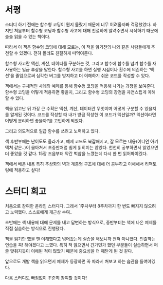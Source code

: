 # 서평

스터디 하기 전에는 함수형 코딩이 뭔지 몰랐기 때문에 너무 어려울까봐 걱정했었다. 하지만 처음부터 함수형 코딩과 함수형 사고에 대해 친절하게 알려주면서 시작하기 때문에 술술 읽을 수 있는 책이다.

따라서 이 책은 함수형 코딩에 대해 모르는, 이 책을 읽기전의 나와 같은 사람들에게 추천할 수 있겠다. 전혀 몰라도 친절하게 떠먹여준다.

함수형 사고란 액션, 계산, 데이터를 구분하는 것, 그리고 함수에 함수를 넘겨 함수를 재사용하는 일급 추상을 말한다. 함수형 사고를 하면 실행 시점이나 횟수에 의존하는 '액션'을 줄임으로써 심각한 버그를 방지하고 더 이해하기 쉬운 코드를 작성할 수 있다.

책에서는 구체적인 사례와 예제를 통해 함수형 코딩을 적용해 나가는 과정을 보여준다. 함수형 코딩을 어떻게 적용하면 좋을지, 그리고 함수형 코딩의 장점을 자연스럽게 이해할 수 있다.

책을 읽고난 뒤 가장 큰 수확은 액션, 계산, 데이터란 무엇이며 어떻게 구분할 수 있을지를 알게된 것이다. 코드를 작성할 때 내가 방금 작성한 이 코드가 액션일까? 액션이라면 어떻게 분리하면 좋을까?를 고민하게 되었다.

그리고 의도적으로 일급 함수를 쓰려고 노력하고 있다.

책 후반부에는 난이도도 올라가고, 예제 코드도 복잡해지고, 잘 모르는 내용(어니언 아키텍쳐 같은..)이 몰아쳐서 초중반처럼 쉽게 읽히지는 않았다. 천천히 공부하면서 읽었으면 더 좋았을 것 같다. 15장 즈음부터 약간 벅참을 느꼈는데 다시 한 번 읽어봐야겠다.

책에서 배운 내용 특히 추상화의 벽과 계층형 구조에 대해 더 공부하고 이해해서 리팩토링에 적용하고 싶다!

# 스터디 회고

처음으로 참여한 온라인 스터디다. 그래서 1주차부터 8주차까지 한 번도 빠지지 않으려고 노력했다. 스스로에게 개근상 수여..

초반에는 책 내용에 대해 문제를 내고 답변하는 방식으로, 중반부터는 책에 나온 예제를 직접 실습하는 방식으로 진행됐다.

책을 읽기만 했을 땐 이해했다고 넘어갔는데 실습을 해보니까 전혀 아니었다. 인출하는 연습을 꼭! 해야겠다고 느꼈다. 특히 책 읽으면서 긴가민가 했던 부분들이 실습하면서 퍼즐 맞춰지듯이 이해된 적이 많았기 때문에 중요성을 더 깨닫게 된 것 같다.

앞으로도 개발 책을 읽으면서 예제가 등장하면 꼭 따라서 쳐보고 하는 습관을 들여야겠다.

다음 스터디도 빠짐없이 꾸준히 참여할 것이다!
